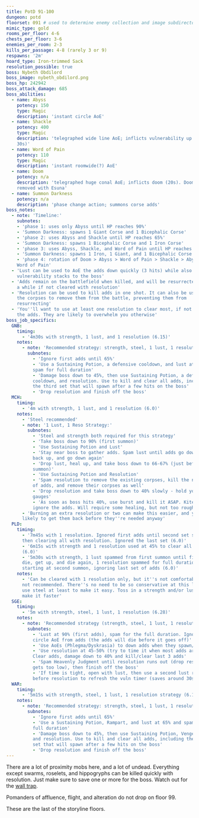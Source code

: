 ```yaml
---
title: PotD 91-100
dungeon: potd
floorset: 091 # used to determine enemy collection and image subdirectory
mimic_type: gold
rooms_per_floor: 4-6
chests_per_floor: 3-6
enemies_per_room: 2-3
kills_per_passage: 4-8 (rarely 3 or 9)
respawns: '2m'
hoard_type: Iron-trimmed Sack
resolution_possible: true
boss: Nybeth Obdilord
boss_image: nybeth_obdilord.png
boss_hp: 242942
boss_attack_damage: 685
boss_abilities:
  - name: Abyss
    potency: 150
    type: Magic
    description: 'instant circle AoE'
  - name: Shackle
    potency: 400
    type: Magic
    description: 'telegraphed wide line AoE; inflicts vulnerability up (50%,
    30s)'
  - name: Word of Pain
    potency: 110
    type: Magic
    description: 'instant roomwide(?) AoE'
  - name: Doom
    potency: n/a
    description: 'telegraphed huge conal AoE; inflicts doom (20s). Doom can be
    removed with Esuna'
  - name: Summon Darkness
    potency: n/a
    description: 'phase change action; summons corse adds'
boss_notes:
  - note: 'Timeline:'
    subnotes:
    - 'phase 1: uses only Abyss until HP reaches 90%'
    - 'Summon Darkness: spawns 1 Giant Corse and 1 Bicephalic Corse'
    - 'phase 2: uses Abyss and Shackle until HP reaches 65%'
    - 'Summon Darkness: spawns 1 Bicephalic Corse and 1 Iron Corse'
    - 'phase 3: uses Abyss, Shackle, and Word of Pain until HP reaches 40%'
    - 'Summon Darkness: spawns 1 Iron, 1 Giant, and 1 Bicephalic Corse'
    - 'phase 4: rotation of Doom > Abyss > Word of Pain > Shackle > Abyss >
    Word of Pain'
  - 'Lust can be used to AoE the adds down quickly (3 hits) while also applying
    vulnerability stacks to the boss'
  - 'Adds remain on the battlefield when killed, and will be resurrected after
    a while if not cleared with resolution'
  - 'Resolution can be used to kill adds in one shot. It can also be used on
    the corpses to remove them from the battle, preventing them from
    resurrecting'
  - 'You''ll want to use at least one resolution to clear most, if not all, of
    the adds. They are likely to overwhelm you otherwise'
boss_job_specifics:
  GNB:
    timing:
      - '4m30s with strength, 1 lust, and 1 resolution (6.15)'
    notes:
      - note: 'Recommended strategy: strength, steel, 1 lust, 1 resolution'
        subnotes:
          - 'Ignore first adds until 65%'
          - 'Use a Sustaining Potion, a defensive cooldown, and lust at 65% and
          spam for full duration'
          - 'Damage boss down to 45%, then use Sustaining Potion, a defensive
          cooldown, and resolution. Use to kill and clear all adds, including
          the third set that will spawn after a few hits on the boss'
          - 'Drop resolution and finish off the boss'
  MCH:
    timing:
      - '4m with strength, 1 lust, and 1 resolution (6.0)'
    notes:
      - 'Steel recommended'
      - note: '1 Lust, 1 Reso Strategy:'
        subnotes:
          - 'Steel and strength both required for this strategy'
          - 'Take boss down to 90% (first summon)'
          - 'Use Sustaining Potion and Lust'
          - 'Stay near boss to gather adds. Spam lust until adds go down, get
          back up, and go down again'
          - 'Drop lust, heal up, and take boss down to 66-67% (just before second
          summon)'
          - 'Use Sustaining Potion and Resolution'
          - 'Spam resolution to remove the existing corpses, kill the next set
          of adds, and remove their corpses as well'
          - 'Drop resolution and take boss down to 40% slowly - hold your
          gauges'
          - 'As soon as boss hits 40%, use burst and kill it ASAP. Kite and
          ignore the adds. Will require some healing, but not too rough'
      - 'Burning an extra resolution or two can make this easier, and you are
      likely to get them back before they''re needed anyway'
  PLD:
    timing:
      - '7m45s with 1 resolution. Ignored first adds until second set spawned,
      then clearing all with resolution. Ignored the last set (6.0)'
      - '6m15s with strength and 1 resolution used at 45% to clear all adds
      (6.0)'
      - '5m30s with strength, 1 lust spammed from first summon until first adds
      die, get up, and die again, 1 resolution spammed for full duration
      starting at second summon, ignoring last set of adds (6.0)'
    notes:
      - 'Can be cleared with 1 resolution only, but it''s not comfortable and
      not recommended. There''s no need to be so conservative at this level, so
      use steel at least to make it easy. Toss in a strength and/or lust to
      make it faster'
  SGE:
    timing:
      - '5m with strength, steel, 1 lust, 1 resolution (6.28)'
    notes:
      - note: 'Recommended strategy (strength, steel, 1 lust, 1 resolution):'
        subnotes:
          - 'Lust at 90% (first adds), spam for the full duration. Ignore first
          circle AoE from adds (the adds will die before it goes off)'
          - 'Use AoEs (Phlegma/Dyskrasia) to down adds when they spawn/revive'
          - 'Use resolution at 45-50% (try to time it when most adds are down).
          Clear adds, damage down to 40% and kill/clear last 3 adds'
          - 'Spam Heavenly Judgment until resolution runs out (drop reso if HP
          gets too low), then finish off the boss'
          - 'If time is tight, open with lust, then use a second lust right
          before resolution to refresh the vuln timer (saves around 30s)'
  WAR:
    timing:
      - '5m15s with strength, steel, 1 lust, 1 resolution strategy (6.10)'
    notes:
      - note: 'Recommended strategy: strength, steel, 1 lust, 1 resolution'
        subnotes:
          - 'Ignore first adds until 65%'
          - 'Use a Sustaining Potion, Rampart, and lust at 65% and spam for
          full duration'
          - 'Damage boss down to 45%, then use Sustaining Potion, Vengeance,
          and resolution. Use to kill and clear all adds, including the third
          set that will spawn after a few hits on the boss'
          - 'Drop resolution and finish off the boss'
---
```


There are a lot of proximity mobs here, and a lot of undead. Everything except
swarms, roselets, and hippogryphs can be killed quickly with resolution. Just
make sure to save one or more for the boss. Watch out for the
[wall trap](/wall_traps.html#potd-81-109).

Pomanders of affluence, flight, and alteration do not drop on floor 99.

These are the last of the storyline floors.
